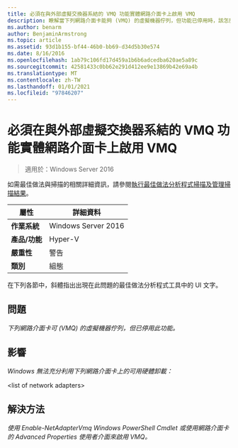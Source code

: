 ```yaml
---
title: 必須在與外部虛擬交換器系結的 VMQ 功能實體網路介面卡上啟用 VMQ
description: 瞭解當下列網路介面卡能夠 (VMQ) 的虛擬機器佇列，但功能已停用時，該怎麼辦。
ms.author: benarm
author: BenjaminArmstrong
ms.topic: article
ms.assetid: 93d1b155-bf44-46b0-bb69-d34d5b30e574
ms.date: 8/16/2016
ms.openlocfilehash: 1ab79c106fd17d459a1b6b6adcedba620ae5a89c
ms.sourcegitcommit: 42581433c0bb62e291d412ee9e13869b42e69a4b
ms.translationtype: MT
ms.contentlocale: zh-TW
ms.lasthandoff: 01/01/2021
ms.locfileid: "97846207"
---
```

# <a name="vmq-should-be-enabled-on-vmq-capable-physical-network-adapters-bound-to-an-external-virtual-switch"></a>必須在與外部虛擬交換器系結的 VMQ 功能實體網路介面卡上啟用 VMQ

>適用於：Windows Server 2016

如需最佳做法與掃描的相關詳細資訊，請參閱[執行最佳做法分析程式掃描及管理掃描結果](https://go.microsoft.com/fwlink/p/?LinkID=223177)。

|屬性|詳細資料|
|-|-|
|**作業系統**|Windows Server 2016|
|**產品/功能**|Hyper-V|
|**嚴重性**|警告|
|**類別**|組態|

在下列各節中，斜體指出出現在此問題的最佳做法分析程式工具中的 UI 文字。

## <a name="issue"></a>**問題**
*下列網路介面卡可 (VMQ) 的虛擬機器佇列，但已停用此功能。*

## <a name="impact"></a>**影響**
*Windows 無法充分利用下列網路介面卡上的可用硬體卸載：*

\<list of network adapters>

## <a name="resolution"></a>**解決方法**
*使用 Enable-NetAdapterVmq Windows PowerShell Cmdlet 或使用網路介面卡的 Advanced Properties 使用者介面來啟用 VMQ。*



